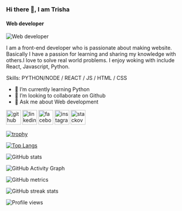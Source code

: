 ### Hi there 👋, I am Trisha
#### Web developer
![Web developer](https://scontent.fdac3-1.fna.fbcdn.net/v/t39.30808-6/287016210_1158455558267847_5327352244908213300_n.jpg?_nc_cat=111&ccb=1-7&_nc_sid=09cbfe&_nc_eui2=AeFr5elPe2HNfxNnNtKZAsjjkgXbZTiQsdiSBdtlOJCx2OKdstkl53B8DxcsLA5fU35n5k-iiWVFw8B59aatuGo9&_nc_ohc=9P7biZ55q5cAX-1BYRY&_nc_zt=23&_nc_ht=scontent.fdac3-1.fna&oh=00_AT_DljgGaAIojIT1Gj3_wKlGWrcYI6Y3BnC7nby3vc4sVA&oe=62EE6A04)

I am a front-end developer who is passionate about making website.  Basically I have a passion for learning and sharing my knowledge with others.I love to solve real world problems. I enjoy woking with include React, Javascript, Python.

Skills: PYTHON/NODE / REACT / JS / HTML / CSS

- 🌱 I’m currently learning Python 
- 👯 I’m looking to collaborate on Github 
- 💬 Ask me about Web development 


[<img src='https://cdn.jsdelivr.net/npm/simple-icons@3.0.1/icons/github.svg' alt='github' height='40'>](https://github.com/Trisha-roy)  [<img src='https://cdn.jsdelivr.net/npm/simple-icons@3.0.1/icons/linkedin.svg' alt='linkedin' height='40'>](https://www.linkedin.com/in/Trisha/)  [<img src='https://cdn.jsdelivr.net/npm/simple-icons@3.0.1/icons/facebook.svg' alt='facebook' height='40'>](https://www.facebook.com/Trisha)  [<img src='https://cdn.jsdelivr.net/npm/simple-icons@3.0.1/icons/instagram.svg' alt='instagram' height='40'>](https://www.instagram.com/TRISHA/)  [<img src='https://cdn.jsdelivr.net/npm/simple-icons@3.0.1/icons/stackoverflow.svg' alt='stackoverflow' height='40'>](https://stackoverflow.com/users/Trisha)  

[![trophy](https://github-profile-trophy.vercel.app/?username=Trisha-roy)](https://github.com/ryo-ma/github-profile-trophy)

[![Top Langs](https://github-readme-stats.vercel.app/api/top-langs/?username=Trisha-roy)](https://github.com/anuraghazra/github-readme-stats)

![GitHub stats](https://github-readme-stats.vercel.app/api?username=Trisha-roy&show_icons=true)  

![GitHub Activity Graph](https://activity-graph.herokuapp.com/graph?username=Trisha-roy)  

![GitHub metrics](https://metrics.lecoq.io/Trisha-roy)  

![GitHub streak stats](https://github-readme-streak-stats.herokuapp.com/?user=Trisha-roy)  

![Profile views](https://gpvc.arturio.dev/Trisha-roy)  
